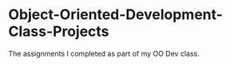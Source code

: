 # Object-Oriented-Development-Class-Projects
The assignments I completed as part of my OO Dev class.

